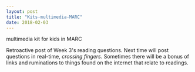 ```yaml
---
layout: post
title: "Kits-multimedia-MARC"
date: 2018-02-03
---
```

<div class="show"> multimedia kit for kids in MARC</div>

Retroactive post of Week 3's reading questions. Next time will post questions in real-time, *crossing fingers*. Sometimes there will be a bonus of links and ruminations to things found on the internet that relate to readings.

